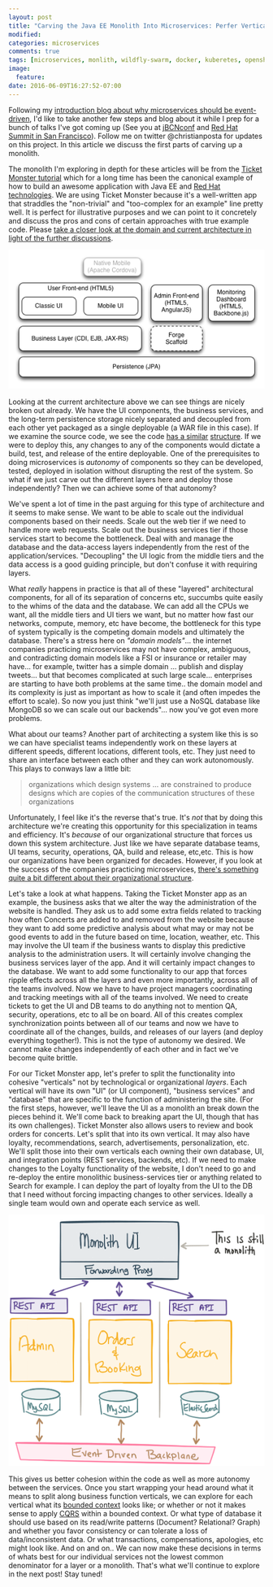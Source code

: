 ```yaml
---
layout: post
title: "Carving the Java EE Monolith Into Microservices: Perfer Verticals Not Layers"
modified:
categories: microservices
comments: true
tags: [microservices, monlith, wildfly-swarm, docker, kuberetes, openshift, architecture]
image:
  feature:
date: 2016-06-09T16:27:52-07:00
---
```


Following  my [introduction blog about why microservices should be event-driven](http://blog.christianposta.com/microservices/why-microservices-should-be-event-driven-autonomy-vs-authority/), I'd like to take another few steps and blog about it while I prep for a bunch of talks I've got coming up (See you at [jBCNconf](http://www.jbcnconf.com/2016/infoSpeaker.html?ref=cposta) and [Red Hat Summit in San Francisco](https://rh2016.smarteventscloud.com/connect/search.ww?sc_cid=701600000011iJjAAI#loadSearch-searchPhrase=Posta&searchType=speaker&tc=0&sortBy=)). Follow me on twitter @christianposta for updates on this project. In this article we discuss the first parts of carving up a monolith. 

The monolith I'm exploring in depth for these articles will be from the [Ticket Monster tutorial](http://developers.redhat.com/ticket-monster/) which for a long time has been the canonical example of how to build an awesome application with Java EE and [Red Hat technologies](http://developers.redhat.com/ticket-monster/introduction/). We are using Ticket Monster because  it's a well-written app that straddles the "non-trivial" and "too-complex for an example" line pretty well. It is perfect for illustrative purposes and we can point to it concretely and discuss the pros and cons of certain approaches with true example code. Please [take a closer look at the domain and current architecture in light of the further discussions](http://developers.redhat.com/ticket-monster/whatisticketmonster/). 

![TM Architecture](/images/ticket-monster/tm-arch.png)

Looking at the current architecture above we can see things are nicely broken out already. We have the UI components, the business services, and the long-term persistence storage nicely separated and decoupled from each other yet packaged as a single deployable (a WAR file in this case). If we examine the source code, we see the code [has a similar](https://github.com/christian-posta/ticket-monster/tree/2.7.0.Final-with-tutorials/demo/src/main/java/org/jboss/examples/ticketmonster) [structure](https://github.com/christian-posta/ticket-monster/tree/2.7.0.Final-with-tutorials/demo/src/main/webapp). If we were to deploy this, any changes to any of the components would dictate a build, test, and release of the entire deployable. One of the prerequisites to doing microservices is _autonomy_ of components so they can be developed, tested, deployed in isolation without disrupting the rest of the system. So what if we just carve out the different layers here and deploy those independently? Then we can achieve some of that autonomy?

We've spent a lot of time in the past arguing for this type of architecture and it seems to make sense. We want to be able to scale out the individual components based on their needs. Scale out the web tier if we need to handle more web requests. Scale out the business services tier if those services start to become the bottleneck. Deal with and manage the database and the data-access layers independently from the rest of the application/services. "Decoupling" the UI logic from the middle tiers and the data access is a good guiding principle, but don't confuse it with requiring layers. 
 
What _really_ happens in practice is that all of these "layered" architectural components, for all of its separation of concerns etc, succumbs quite easily to the whims of the data and the database. We can add all the CPUs we want, all the middle tiers and UI tiers we want, but no matter how fast our networks, compute, memory, etc have become, the bottleneck for this type of system typically is the competing domain models and ultimately the database. There's a stress here on _"domain models"_... the internet companies practicing microservices may not have complex, ambiguous, and contradicting domain models like a FSI or insurance or retailer may have... for example, twitter has a simple domain ... publish and display tweets... but that becomes complicated at such large scale... enterprises are starting to have both problems at the same time.. the domain model and its complexity is just as important as how to scale it (and often impedes the effort to scale). So now you just think "we'll just use a NoSQL database like MongoDB so we can scale out our backends"... now you've got even more problems. 

What about our teams? Another part of architecting a system like this is so we can have specialist teams independently work on these layers at different speeds, different locations, different tools, etc.  They just need to share an interface between each other and they can work autonomously. This plays to conways law a little bit:

> organizations which design systems ... are constrained to produce designs which are copies of the communication structures of these organizations

Unfortunately, I feel like it's the reverse that's true. It's *not* that by doing this architecture we're creating this opportunity for this specialization in teams and efficiency. It's *because* of our organizational structure that forces us down this system architecture. Just like we have separate database teams, UI teams, security, operations, QA, build and release, etc,etc. This is how our organizations have been organized for decades. However, if you look at the success of the companies practicing microservices, [there's something quite a bit different about their organizational structure](http://blog.christianposta.com/microservices/the-real-success-story-of-microservices-architectures/). 

Let's take a look at what happens. Taking the Ticket Monster app as an example, the business asks that we alter the way the administration of the website is handled. They ask us to add some extra fields related to tracking how often Concerts are added to and removed from the website because they want to add some predictive analysis about what may or may not be good events to add in the future based on time, location, weather, etc. This may involve the UI team if the business wants to display this predictive analysis to the administration users. It will certainly involve changing the business services layer of the app. And it will certainly impact changes to the database. We want to add some functionality to our app that forces ripple effects across all the layers and even more importantly, across all of the teams involved. Now we have to have project managers coordinating and tracking meetings with all of the teams involved. We need to create tickets to get the UI and DB teams to do anything not to mention QA, security, operations, etc to all be on board. All of this creates complex synchronization points between all of our teams and now we have to coordinate all of the changes, builds, and releases of our layers (and deploy everything together!). This is not the type of autonomy we desired. We cannot make changes independently of each other and in fact we've become quite brittle. 
 
For our Ticket Monster app, let's prefer to split the functionality into cohesive "verticals" not by technological or organizational _layers_. Each vertical will have its own "UI" (or UI component), "business services" and "database" that are specific to the function of administering the site. (For the first steps, however, we'll leave the UI as a monolith an break down the pieces behind it. We'll come back to breaking apart the UI, though that has its own challenges). Ticket Monster also allows users to review and book orders for concerts. Let's split that into its own vertical. It may also have loyalty, recommendations, search, advertisements, personalization, etc. We'll split those into their own verticals each owning their own database, UI, and integration points (REST services, backends, etc). If we need to make changes to the Loyalty functionality of the website, I don't need to go and re-deploy the entire monolithic business-services tier or anything related to Search for example. I can deploy the part of loyalty from the UI to the DB that I need without forcing impacting changes to other services. Ideally a single team would own and operate each service as well. 

![TM Architecture](/images/ticket-monster/next-arch.png)

This gives us better cohesion within the code as well as more autonomy between the services. Once you start wrapping your head around what it means to split along business function verticals, we can explore for each vertical what its [bounded context](http://martinfowler.com/bliki/BoundedContext.html) looks like; or whether or not it makes sense to apply [CQRS](http://martinfowler.com/bliki/CQRS.html) within a bounded context. Or what type of database it should use based on its read/write patterns (Document? Relational? Graph) and whether you favor consistency or can tolerate a loss of data/inconsistent data. Or what transactions, compensations, apologies, etc might look like. And on and on.. We can now make these decisions in terms of whats best for our individual services not the lowest common denominator for a layer or a monolith. That's what we'll continue to explore in the next post! Stay tuned! 


